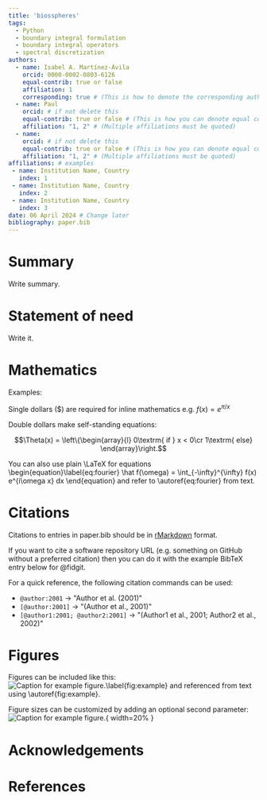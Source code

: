 ```yaml
---
title: 'biosspheres'
tags:
  - Python
  - boundary integral formulation
  - boundary integral operators
  - spectral discretization
authors:
  - name: Isabel A. Martínez-Ávila
    orcid: 0000-0002-0803-6126
    equal-contrib: true or false
    affiliation: 1
    corresponding: true # (This is how to denote the corresponding author)
  - name: Paul
    orcid: # if not delete this
    equal-contrib: true or false # (This is how you can denote equal contributions between multiple authors)
    affiliation: "1, 2" # (Multiple affiliations must be quoted)
  - name: 
    orcid: # if not delete this
    equal-contrib: true or false # (This is how you can denote equal contributions between multiple authors)
    affiliation: "1, 2" # (Multiple affiliations must be quoted)
affiliations: # examples
 - name: Institution Name, Country
   index: 1
 - name: Institution Name, Country
   index: 2
 - name: Institution Name, Country
   index: 3
date: 06 April 2024 # Change later
bibliography: paper.bib
---
```


# Summary

Write summary.

# Statement of need

Write it.

# Mathematics

Examples:

Single dollars ($) are required for inline mathematics e.g. $f(x) = e^{\pi/x}$

Double dollars make self-standing equations:

$$\Theta(x) = \left\{\begin{array}{l}
0\textrm{ if } x < 0\cr
1\textrm{ else}
\end{array}\right.$$

You can also use plain \LaTeX for equations
\begin{equation}\label{eq:fourier}
\hat f(\omega) = \int_{-\infty}^{\infty} f(x) e^{i\omega x} dx
\end{equation}
and refer to \autoref{eq:fourier} from text.

# Citations

Citations to entries in paper.bib should be in
[rMarkdown](http://rmarkdown.rstudio.com/authoring_bibliographies_and_citations.html)
format.

If you want to cite a software repository URL (e.g. something on GitHub without a preferred
citation) then you can do it with the example BibTeX entry below for @fidgit.

For a quick reference, the following citation commands can be used:
- `@author:2001`  ->  "Author et al. (2001)"
- `[@author:2001]` -> "(Author et al., 2001)"
- `[@author1:2001; @author2:2001]` -> "(Author1 et al., 2001; Author2 et al., 2002)"

# Figures

Figures can be included like this:
![Caption for example figure.\label{fig:example}](figure.png)
and referenced from text using \autoref{fig:example}.

Figure sizes can be customized by adding an optional second parameter:
![Caption for example figure.](figure.png){ width=20% }

# Acknowledgements

# References